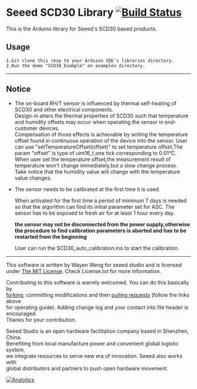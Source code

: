 # Seeed SCD30 Library  [![Build Status](https://travis-ci.com/Seeed-Studio/Seeed_SCD30.svg?branch=master)](https://travis-ci.com/Seeed-Studio/Seeed_SCD30)

This is the Arduino library for Seeed's SCD30 based products.

## Usage
    1.Git clone this resp to your Arduino IDE's libraries directory.
	2.Run the demo "SCD30_Example" on examples directory.

***

## Notice
* The on-board RH/T sensor is influenced by thermal self-heating of SCD30 and other electrical components.   
    Design-in alters the thermal properties of SCD30 such that temperature and humidity offsets may occur when operating the sensor in end-customer devices.  
    Compensation of those effects is achievable by writing the temperature offset found in continuous operation of the device into the sensor.
    User can use "setTemperatureOffset(offset)" to set temperature offset,The param "offset" is type of uint16_t,one tick corresponding to 0.01℃.  
    When user set the temperature offset,the measurement result of temperature won't change immediately,but a slow change process.  
    Take notice that the humidity value will change with the temperature value changes.
* The sensor needs to be calibrated at the first time it is used.  

    When activated for the first time a period of minimum 7 days is needed so that the algorithm can find its initial parameter set for ASC. The sensor has to be exposed to fresh air for at least 1 hour every day.  

    **the sensor may not be disconnected from the power supply,otherwise the procedure to find calibration parameters is aborted and has to be restarted from the beginning**

    User can run the SCD30_auto_calibration.ino to start the calibration.
***




This software is written by Wayen Weng for seeed studio and is licensed under [The MIT License](http://opensource.org/licenses/mit-license.php). Check License.txt for more information.<br>

Contributing to this software is warmly welcomed. You can do this basically by<br>
[forking](https://help.github.com/articles/fork-a-repo), committing modifications and then [pulling requests](https://help.github.com/articles/using-pull-requests) (follow the links above<br>
for operating guide). Adding change log and your contact into file header is encouraged.<br>
Thanks for your contribution.

Seeed Studio is an open hardware facilitation company based in Shenzhen, China. <br>
Benefiting from local manufacture power and convenient global logistic system, <br>
we integrate resources to serve new era of innovation. Seeed also works with <br>
global distributors and partners to push open hardware movement.<br>


[![Analytics](https://ga-beacon.appspot.com/UA-46589105-3/grove-human-presence-sensor)](https://github.com/igrigorik/ga-beacon)

